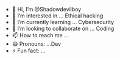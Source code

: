 - 👋 Hi, I’m @Shadowdevilboy
- 👀 I’m interested in ... Ethical hacking
- 🌱 I’m currently learning ... Cybersecurity
- 💞️ I’m looking to collaborate on ... Coding
- 📫 How to reach me ... 
- 😄 Pronouns: ...Dev
- ⚡ Fun fact: ...

<!---
Shadowdevilboy/Shadowdevilboy is a ✨ special ✨ repository because its `README.md` (this file) appears on your GitHub profile.
You can click the Preview link to take a look at your changes.
--->
